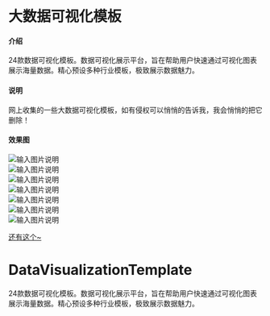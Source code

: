 # 大数据可视化模板

#### 介绍
24款数据可视化模板。数据可视化展示平台，旨在帮助用户快速通过可视化图表展示海量数据。精心预设多种行业模板，极致展示数据魅力。

#### 说明
网上收集的一些大数据可视化模板，如有侵权可以悄悄的告诉我，我会悄悄的把它删除！


#### 效果图
![输入图片说明](https://images.gitee.com/uploads/images/2021/0303/102210_5c6ce112_5043187.png "A01.png") <br />
![输入图片说明](https://images.gitee.com/uploads/images/2021/0303/102345_5884ca26_5043187.png "A02-.png") <br />
![输入图片说明](https://images.gitee.com/uploads/images/2021/0303/102359_1a81a5b0_5043187.png "A03.png") <br />
![输入图片说明](https://images.gitee.com/uploads/images/2021/0303/102414_71893ce2_5043187.png "A04.png") <br />
![输入图片说明](https://images.gitee.com/uploads/images/2021/0303/102428_21f1c46e_5043187.png "A05.png") <br />
![输入图片说明](https://images.gitee.com/uploads/images/2021/0303/102443_522ed3a9_5043187.png "A06.png") <br />
![输入图片说明](https://images.gitee.com/uploads/images/2021/0303/102456_8aa0290d_5043187.png "A07.png") <br />

[还有这个~](http://www.bootstrapmb.com/tag/dashuju)


# DataVisualizationTemplate
24款数据可视化模板。数据可视化展示平台，旨在帮助用户快速通过可视化图表展示海量数据。精心预设多种行业模板，极致展示数据魅力。

